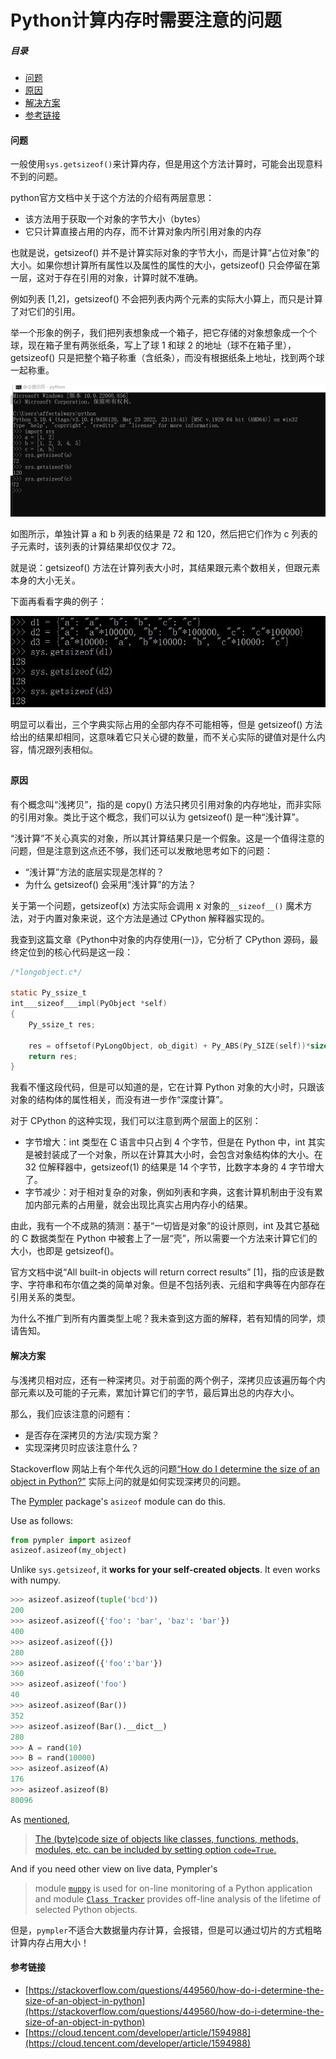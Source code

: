# Python计算内存时需要注意的问题

##### 目录

- [问题](#问题)
- [原因](#原因)
- [解决方案](#解决方案)
- [参考链接](#参考链接)



#### 问题

一般使用`sys.getsizeof()`来计算内存，但是用这个方法计算时，可能会出现意料不到的问题。

python官方文档中关于这个方法的介绍有两层意思：

- 该方法用于获取一个对象的字节大小（bytes）
- 它只计算直接占用的内存，而不计算对象内所引用对象的内存

也就是说，getsizeof() 并不是计算实际对象的字节大小，而是计算“占位对象”的大小。如果你想计算所有属性以及属性的属性的大小，getsizeof() 只会停留在第一层，这对于存在引用的对象，计算时就不准确。

例如列表 [1,2]，getsizeof() 不会把列表内两个元素的实际大小算上，而只是计算了对它们的引用。

举一个形象的例子，我们把列表想象成一个箱子，把它存储的对象想象成一个个球，现在箱子里有两张纸条，写上了球 1 和球 2 的地址（球不在箱子里），getsizeof() 只是把整个箱子称重（含纸条），而没有根据纸条上地址，找到两个球一起称重。

![image-20220913214836008](https://raw.githubusercontent.com/affectalways/Flee-as-a-bird-to-your-mountain/main/img/image-20220913214836008.png)

如图所示，单独计算 a 和 b 列表的结果是 72 和 120，然后把它们作为 c 列表的子元素时，该列表的计算结果却仅仅才 72。

就是说：getsizeof() 方法在计算列表大小时，其结果跟元素个数相关，但跟元素本身的大小无关。

下面再看看字典的例子：

![]()![Python计算内存时需要注意的问题1](https://raw.githubusercontent.com/affectalways/Flee-as-a-bird-to-your-mountain/main/img/Python%E8%AE%A1%E7%AE%97%E5%86%85%E5%AD%98%E6%97%B6%E9%9C%80%E8%A6%81%E6%B3%A8%E6%84%8F%E7%9A%84%E9%97%AE%E9%A2%981.jpeg)

明显可以看出，三个字典实际占用的全部内存不可能相等，但是 getsizeof() 方法给出的结果却相同，这意味着它只关心键的数量，而不关心实际的键值对是什么内容，情况跟列表相似。

## 

#### 原因

有个概念叫“浅拷贝”，指的是 copy() 方法只拷贝引用对象的内存地址，而非实际的引用对象。类比于这个概念，我们可以认为 getsizeof() 是一种“浅计算”。

“浅计算”不关心真实的对象，所以其计算结果只是一个假象。这是一个值得注意的问题，但是注意到这点还不够，我们还可以发散地思考如下的问题：

- “浅计算”方法的底层实现是怎样的？
- 为什么 getsizeof() 会采用“浅计算”的方法？

关于第一个问题，getsizeof(x) 方法实际会调用 x 对象的`__sizeof__()` 魔术方法，对于内置对象来说，这个方法是通过 CPython 解释器实现的。

我查到这篇文章《Python中对象的内存使用(一)》，它分析了 CPython 源码，最终定位到的核心代码是这一段：

```c
/*longobject.c*/

static Py_ssize_t
int___sizeof___impl(PyObject *self)
{
    Py_ssize_t res;

    res = offsetof(PyLongObject, ob_digit) + Py_ABS(Py_SIZE(self))*sizeof(digit);
    return res;
}
```

我看不懂这段代码，但是可以知道的是，它在计算 Python 对象的大小时，只跟该对象的结构体的属性相关，而没有进一步作“深度计算”。

对于 CPython 的这种实现，我们可以注意到两个层面上的区别：

- 字节增大：int 类型在 C 语言中只占到 4 个字节，但是在 Python 中，int 其实是被封装成了一个对象，所以在计算其大小时，会包含对象结构体的大小。在 32 位解释器中，getsizeof(1) 的结果是 14 个字节，比数字本身的 4 字节增大了。
- 字节减少：对于相对复杂的对象，例如列表和字典，这套计算机制由于没有累加内部元素的占用量，就会出现比真实占用内存小的结果。

由此，我有一个不成熟的猜测：基于“一切皆是对象”的设计原则，int 及其它基础的 C 数据类型在 Python 中被套上了一层“壳”，所以需要一个方法来计算它们的大小，也即是 getsizeof()。

官方文档中说“All built-in objects will return correct results” [1]，指的应该是数字、字符串和布尔值之类的简单对象。但是不包括列表、元组和字典等在内部存在引用关系的类型。

为什么不推广到所有内置类型上呢？我未查到这方面的解释，若有知情的同学，烦请告知。



#### 解决方案

​		与浅拷贝相对应，还有一种深拷贝。对于前面的两个例子，深拷贝应该遍历每个内部元素以及可能的子元素，累加计算它们的字节，最后算出总的内存大小。

那么，我们应该注意的问题有：

- 是否存在深拷贝的方法/实现方案？
- 实现深拷贝时应该注意什么？

Stackoverflow 网站上有个年代久远的问题[“How do I determine the size of an object in Python?”](https://stackoverflow.com/questions/449560/how-do-i-determine-the-size-of-an-object-in-python) 实际上问的就是如何实现深拷贝的问题。

The [Pympler](https://pypi.python.org/pypi/Pympler) package's `asizeof` module can do this.

Use as follows:

```py
from pympler import asizeof
asizeof.asizeof(my_object)
```

Unlike `sys.getsizeof`, it **works for your self-created objects**. It even works with numpy.

```py
>>> asizeof.asizeof(tuple('bcd'))
200
>>> asizeof.asizeof({'foo': 'bar', 'baz': 'bar'})
400
>>> asizeof.asizeof({})
280
>>> asizeof.asizeof({'foo':'bar'})
360
>>> asizeof.asizeof('foo')
40
>>> asizeof.asizeof(Bar())
352
>>> asizeof.asizeof(Bar().__dict__)
280
>>> A = rand(10)
>>> B = rand(10000)
>>> asizeof.asizeof(A)
176
>>> asizeof.asizeof(B)
80096
```

As [mentioned](https://stackoverflow.com/questions/449560/how-do-i-determine-the-size-of-an-object-in-python/33631772?noredirect=1#comment85591087_33631772),

> [The (byte)code size of objects like classes, functions, methods, modules, etc. can be included by setting option `code=True`.](https://pythonhosted.org/Pympler/asizeof.html#asizeof)

And if you need other view on live data, Pympler's

> module [`muppy`](https://pythonhosted.org/Pympler/muppy.html#muppy) is used for on-line monitoring of a Python application and module [`Class Tracker`](https://pythonhosted.org/Pympler/classtracker.html#classtracker) provides off-line analysis of the lifetime of selected Python objects.



但是，`pympler`不适合大数据量内存计算，会报错，但是可以通过切片的方式粗略计算内存占用大小！



#### 参考链接

- [https://stackoverflow.com/questions/449560/how-do-i-determine-the-size-of-an-object-in-python](https://stackoverflow.com/questions/449560/how-do-i-determine-the-size-of-an-object-in-python)
- [https://cloud.tencent.com/developer/article/1594988](https://cloud.tencent.com/developer/article/1594988)

